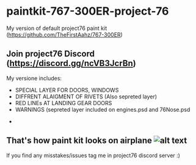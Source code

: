# paintkit-767-300ER-project-76

My version of default project76 paint kit (https://github.com/TheFirstAahz/767-300ER)

Join project76 Discord (https://discord.gg/ncVB3JcrBn)
-

My versione includes:
  *  SPECIAL LAYER FOR DOORS, WINDOWS
  *  DIFFRENT ALAIGMENT OF RIVETS (Also sepreted layer)
  *  RED LINEs AT LANDING GEAR DOORS
  *  WARNINGS (sepreted layer included on engines.psd and 76Nose.psd
-
That's how paint kit looks on airplane
![alt text](https://imgur.com/a/nc7YC0Z.png)
-
If you find any misstakes/issues tag me in project76 discord server :)
